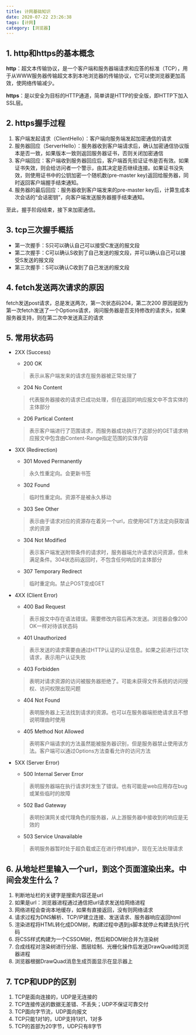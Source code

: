 ```yaml
---
title: 计网基础知识
date: 2020-07-22 23:26:38
tags: [计网]
category: [浏览器]
---
```


## 1. http和https的基本概念

**http**：超文本传输协议，是一个客户端和服务器端请求和应答的标准（TCP），用于从WWW服务器传输超文本到本地浏览器的传输协议，它可以使浏览器更加高效，使网络传输减少。

**https**：是以安全为目标的HTTP通道，简单讲是HTTP的安全版，即HTTP下加入SSL层。

## 2. https握手过程

1. 客户端发起请求（ClientHello）：客户端向服务端发起加密通信的请求
2. 服务器回应（ServerHello）：服务器收到客户端请求后，确认加密通信协议版本是否一致，如果版本一致则返回服务器证书，否则关闭加密通信
3. 客户端回应：客户端收到服务器回应后，客户端首先验证证书是否有效。如果证书失效，则会给访问者一个警示，由其决定是否继续连接。如果证书没失效，则使用证书中的公钥加密一个随机数(pre-master key)返回给服务器，同时返回客户端握手结束通知。
4. 服务器的最后回应：服务器收到客户端发来的pre-master key后，计算生成本次会话的“会话密钥”，向客户端发送服务器握手结束通知。

至此，握手阶段结束，接下来加密通信。

## 3. tcp三次握手概括

- 第一次握手：S只可以确认自己可以接受C发送的报文段
- 第二次握手：C可以确认S收到了自己发送的报文段，并可以确认自己可以接受S发送的报文段
- 第三次握手：S可以确认C收到了自己发送的报文段

## 4. fetch发送两次请求的原因

fetch发送post请求，总是发送两次，第一次状态码204，第二次200
原因是因为第一次fetch发送了一个Options请求，询问服务器是否支持修改的请求头，如果服务器支持，则在第二次中发送真正的请求

## 5. 常用状态码

- 2XX (Success)

  - 200 OK
  > 表示从客户端发来的请求在服务器被正常处理了

  - 204 No Content
  > 代表服务器接收的请求已成功处理，但在返回的响应报文中不含实体的主体部分

   - 206 Partical Content
   > 表示客户端进行了范围请求，而服务器成功执行了这部分的GET请求响应报文中包含由Content-Range指定范围的实体内容

- 3XX (Redirection)

  - 301 Moved Permanently
  > 永久性重定向。会更新书签

  - 302 Found
  > 临时性重定向。资源不是被永久移动

  - 303 See Other
  > 表示由于请求对应的资源存在着另一个url，应使用GET方法定向获取请求的资源

  - 304 Not Modified
  > 表示客户端发送附带条件的请求时，服务器端允许请求访问资源，但未满足条件。304状态码返回时，不包含任何响应的主体部分

  - 307 Temporary Redirect
  > 临时重定向。禁止POST变成GET

- 4XX (Client Error)

  - 400 Bad Request
  > 表示报文中存在语法错误。需要修改内容后再次发送。浏览器会像200 OK一样对待该状态码

  - 401 Unauthorized
  > 表示发送的请求需要由通过HTTP认证的认证信息。如果之前进行过1次请求，表示用户认证失败

  - 403 Forbidden
  > 表明对请求资源的访问被服务器拒绝了。可能未获得文件系统的访问授权、访问权限出现问题

  - 404 Not Found
  > 表明服务器上无法找到请求的资源。也可以在服务器端拒绝请求且不想说明理由时使用

  - 405 Method Not Allowed
  > 表明客户端请求的方法虽然能被服务器识别，但是服务器禁止使用该方法。客户端可以通过Options方法查看允许的访问方法

- 5XX (Server Error)

  - 500 Internal Server Error
  > 表明服务器端在执行请求时发生了错误。也有可能是web应用存在bug或某些临时的故障

  - 502 Bad Gateway
  > 表明扮演网关或代理角色的服务器，从上游服务器中接收到的响应是无效的

  - 503 Service Unavailable
  > 表明服务器暂时处于超负载或正在进行停机维护，现在无法处理请求

## 6. 从地址栏里输入一个url，到这个页面渲染出来。中间会发生什么？

1. 判断地址栏的关键字是搜索内容还是url
2. 如果是url：浏览器进程通过通信把url请求发送给网络进程
3. 网络进程会查询本地缓存，如果有直接返回，没有则网络请求
4. 请求过程为DNS解析、TCP/IP建立连接、发送请求、服务器响应返回html
5. 渲染进程将HTML转化成DOM树，构建过程中遇到js脚本就停止构建去执行代码
6. 将CSS样式构建为一个CSSOM树，然后和DOM树合并为渲染树
7. 合成线程对渲染树进行分层、图层绘制、光栅化操作后发送DrawQuad给浏览器进程
8. 浏览器根据DrawQuad消息生成页面显示在显示器上

## 7. TCP和UDP的区别

1. TCP是面向连接的，UDP是无连接的
2. TCP连接传送的数据无差错、不丢失；UDP不保证可靠交付
3. TCP面向字节流，UDP面向报文
4. TCP只能1对1的，UDP支持1对1，1对多
5. TCP的首部为20字节，UDP只有8字节
